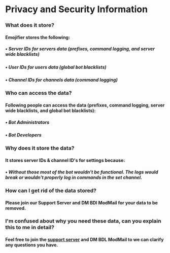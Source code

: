 # Privacy and Security Information
### What does it store?
#### Emojifier stores the following: 
##### • Server IDs for servers data (prefixes, command logging, and server wide blacklists)
##### • User IDs for users data (global bot blacklists)
##### • Channel IDs for channels data (command logging)
### Who can access the data?
#### Following people can access the data (prefixes,  command logging, server wide blacklists, and global bot blacklists):
##### • Bot Administrators
##### • Bot Developers


### Why does it store the data?
#### It stores server IDs & channel ID's for settings because:
##### • Without those most of the bot wouldn't be functional. The logs would break or wouldn't properly log in commands in the set channel.

### How can I get rid of the data stored?
#### Please join our Support Server and DM BDl ModMail for your data to be removed.

### I'm confused about why you need these data, can you explain this to me in detail?
#### Feel free to join the [support server](https://discord.gg/qGvzMas) and DM BDL ModMail to we can clarify any questions you have.
